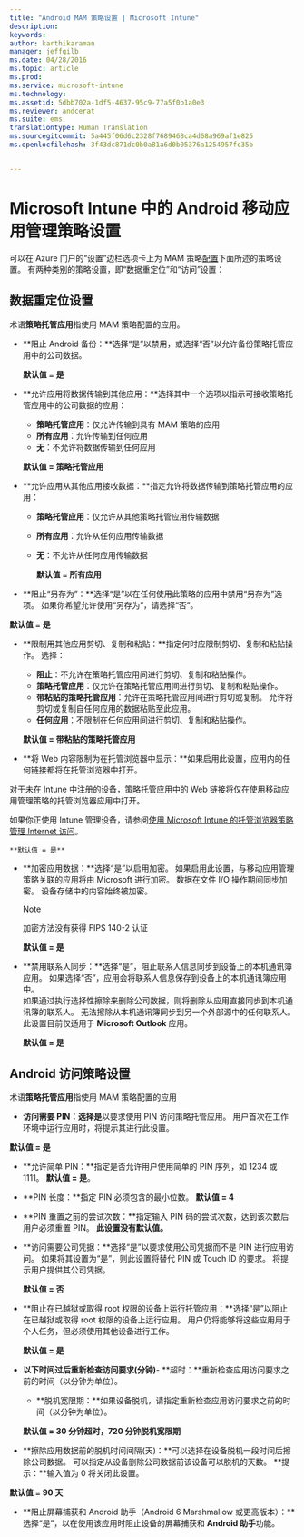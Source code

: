 ```yaml
---
title: "Android MAM 策略设置 | Microsoft Intune"
description: 
keywords: 
author: karthikaraman
manager: jeffgilb
ms.date: 04/28/2016
ms.topic: article
ms.prod: 
ms.service: microsoft-intune
ms.technology: 
ms.assetid: 5dbb702a-1df5-4637-95c9-77a5f0b1a0e3
ms.reviewer: andcerat
ms.suite: ems
translationtype: Human Translation
ms.sourcegitcommit: 5a445f06d6c2328f7689468ca4d68a969af1e825
ms.openlocfilehash: 3f43dc871dc0b0a81a6d0b05376a1254957fc35b


---
```


# Microsoft Intune 中的 Android 移动应用管理策略设置
可以在 Azure 门户的“设置”边栏选项卡上为 MAM 策略[配置](create-and-deploy-mobile-app-management-policies-with-microsoft-intune.md)下面所述的策略设置。
有两种类别的策略设置，即“数据重定位”和“访问”设置：

##  数据重定位设置
术语**策略托管应用**指使用 MAM 策略配置的应用。
- **阻止 Android 备份：**选择“是”以禁用，或选择“否”以允许备份策略托管应用中的公司数据。

  **默认值 = 是**
- **允许应用将数据传输到其他应用：**选择其中一个选项以指示可接收策略托管应用中的公司数据的应用：
  -   **策略托管应用**：仅允许传输到具有 MAM 策略的应用
  -   **所有应用**：允许传输到任何应用
  -   **无**：不允许将数据传输到任何应用

  **默认值 = 策略托管应用**
- **允许应用从其他应用接收数据：**指定允许将数据传输到策略托管应用的应用：
  -   **策略托管应用**：仅允许从其他策略托管应用传输数据
  -   **所有应用**：允许从任何应用传输数据
  -   **无**：不允许从任何应用传输数据

      **默认值 = 所有应用**

-   **阻止“另存为”：**选择“是”以在任何使用此策略的应用中禁用“另存为”选项。 如果你希望允许使用“另存为”，请选择“否”。

  **默认值 = 是**
- **限制用其他应用剪切、复制和粘贴：**指定何时应限制剪切、复制和粘贴操作。 选择：
  -   **阻止**：不允许在策略托管应用间进行剪切、复制和粘贴操作。
  -   **策略托管应用**：仅允许在策略托管应用间进行剪切、复制和粘贴操作。
  -   **带粘贴的策略托管应用**：允许在策略托管应用间进行剪切或复制。 允许将剪切或复制自任何应用的数据粘贴至此应用。
  -   **任何应用**：不限制在任何应用间进行剪切、复制和粘贴操作。

    **默认值 = 带粘贴的策略托管应用**
-   **将 Web 内容限制为在托管浏览器中显示：**如果启用此设置，应用内的任何链接都将在托管浏览器中打开。

  对于未在 Intune 中注册的设备，策略托管应用中的 Web 链接将仅在使用移动应用管理策略的托管浏览器应用中打开。

  如果你正使用 Intune 管理设备，请参阅[使用 Microsoft Intune 的托管浏览器策略管理 Internet 访问](manage-internet-access-using-managed-browser-policies.md)。

    **默认值 = 是**
- **加密应用数据：**选择“是”以启用加密。 如果启用此设置，与移动应用管理策略关联的应用将由 Microsoft 进行加密。 数据在文件 I/O 操作期间同步加密。 设备存储中的内容始终被加密。
  >[!NOTE]
  >加密方法没有获得 FIPS 140-2 认证

  **默认值 = 是**

- **禁用联系人同步：**选择“是”，阻止联系人信息同步到设备上的本机通讯簿应用。 如果选择“否”，应用会将联系人信息保存到设备上的本机通讯簿应用中。<br/>如果通过执行选择性擦除来删除公司数据，则将删除从应用直接同步到本机通讯簿的联系人。 无法擦除从本机通讯簿同步到另一个外部源中的任何联系人。 此设置目前仅适用于 **Microsoft Outlook** 应用。

  **默认值 = 是**

##  Android 访问策略设置
术语**策略托管应用**指使用 MAM 策略配置的应用

- **访问需要 PIN：**选择**是**以要求使用 PIN 访问策略托管应用。 用户首次在工作环境中运行应用时，将提示其进行此设置。

 **默认值 = 是**

 -  **允许简单 PIN：**指定是否允许用户使用简单的 PIN 序列，如 1234 或 1111。 **默认值 = 是**。
 - **PIN 长度：**指定 PIN 必须包含的最小位数。 **默认值 = 4**
 - **PIN 重置之前的尝试次数：**指定输入 PIN 码的尝试次数，达到该次数后用户必须重置 PIN。 **此设置没有默认值。**
- **访问需要公司凭据：**选择“是”以要求使用公司凭据而不是 PIN 进行应用访问。  如果将其设置为“是”，则此设置将替代 PIN 或 Touch ID 的要求。  将提示用户提供其公司凭据。

  **默认值 = 否**
- **阻止在已越狱或取得 root 权限的设备上运行托管应用：**选择“是”以阻止在已越狱或取得 root 权限的设备上运行应用。 用户仍将能够将这些应用用于个人任务，但必须使用其他设备进行工作。

  **默认值 = 是**
- **以下时间过后重新检查访问要求(分钟)**-   **超时：**重新检查应用访问要求之前的时间（以分钟为单位）。
  -   **脱机宽限期：**如果设备脱机，请指定重新检查应用访问要求之前的时间（以分钟为单位）。

    **默认值 = 30 分钟超时，720 分钟脱机宽限期**

-   **擦除应用数据前的脱机时间间隔(天)：**可以选择在设备脱机一段时间后擦除公司数据。  可以指定从设备删除公司数据前该设备可以脱机的天数。 **提示：**输入值为 0 将关闭此设置。

  **默认值 = 90 天**
- **阻止屏幕捕获和 Android 助手（Android 6 Marshmallow 或更高版本）：**选择“是”，以在使用该应用时阻止设备的屏幕捕获和 **Android 助手**功能。



<!--HONumber=Jun16_HO4-->


